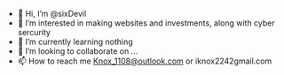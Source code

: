 - 👋 Hi, I’m @sixDevil
- 👀 I’m interested in making websites and investments, along with cyber sercurity
- 🌱 I’m currently learning nothing                                                                                                                                                
- 💞️ I’m looking to collaborate on ...
- 📫 How to reach me Knox_1108@outlook.com or iknox2242gmail.com

<!---
sixDevil/sixDevil is a ✨ special ✨ repository because its `README.md` (this file) appears on your GitHub profile.
You can click the Preview link to take a look at your changes.
--->
